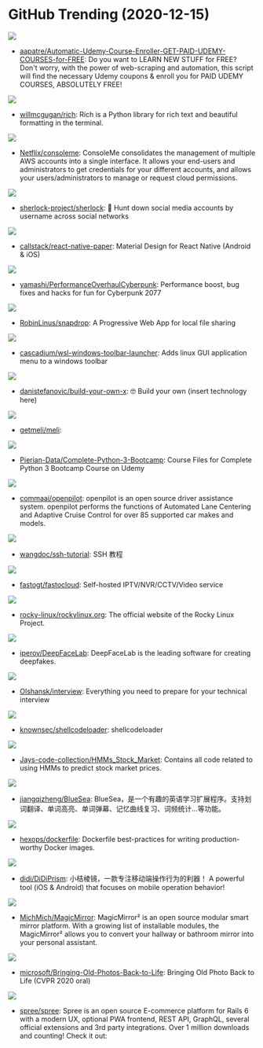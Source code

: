 # GitHub Trending (2020-12-15)

![](https://img.shields.io/badge/Python-New%20178-green?style=flat-square&logo=appveyor)
- [aapatre/Automatic-Udemy-Course-Enroller-GET-PAID-UDEMY-COURSES-for-FREE](https://github.com/aapatre/Automatic-Udemy-Course-Enroller-GET-PAID-UDEMY-COURSES-for-FREE): Do you want to LEARN NEW STUFF for FREE? Don't worry, with the power of web-scraping and automation, this script will find the necessary Udemy coupons & enroll you for PAID UDEMY COURSES, ABSOLUTELY FREE!

![](https://img.shields.io/badge/Python-New%20500-green?style=flat-square&logo=appveyor)
- [willmcgugan/rich](https://github.com/willmcgugan/rich): Rich is a Python library for rich text and beautiful formatting in the terminal.

![](https://img.shields.io/badge/Python-New%20274-green?style=flat-square&logo=appveyor)
- [Netflix/consoleme](https://github.com/Netflix/consoleme): ConsoleMe consolidates the management of multiple AWS accounts into a single interface. It allows your end-users and administrators to get credentials for your different accounts, and allows your users/administrators to manage or request cloud permissions.

![](https://img.shields.io/badge/Python-New%2035-green?style=flat-square&logo=appveyor)
- [sherlock-project/sherlock](https://github.com/sherlock-project/sherlock): 🔎 Hunt down social media accounts by username across social networks

![](https://img.shields.io/badge/TypeScript-New%208-green?style=flat-square&logo=appveyor)
- [callstack/react-native-paper](https://github.com/callstack/react-native-paper): Material Design for React Native (Android & iOS)

![](https://img.shields.io/badge/C%2B%2B-New%20567-green?style=flat-square&logo=appveyor)
- [yamashi/PerformanceOverhaulCyberpunk](https://github.com/yamashi/PerformanceOverhaulCyberpunk): Performance boost, bug fixes and hacks for fun for Cyberpunk 2077

![](https://img.shields.io/badge/JavaScript-New%20427-green?style=flat-square&logo=appveyor)
- [RobinLinus/snapdrop](https://github.com/RobinLinus/snapdrop): A Progressive Web App for local file sharing

![](https://img.shields.io/badge/Python-New%20107-green?style=flat-square&logo=appveyor)
- [cascadium/wsl-windows-toolbar-launcher](https://github.com/cascadium/wsl-windows-toolbar-launcher): Adds linux GUI application menu to a windows toolbar

![](https://img.shields.io/badge/none-New%20423-green?style=flat-square&logo=appveyor)
- [danistefanovic/build-your-own-x](https://github.com/danistefanovic/build-your-own-x): 🤓 Build your own (insert technology here)

![](https://img.shields.io/badge/TypeScript-New%20459-green?style=flat-square&logo=appveyor)
- [getmeli/meli](https://github.com/getmeli/meli): 

![](https://img.shields.io/badge/Jupyter%20Notebook-New%2031-green?style=flat-square&logo=appveyor)
- [Pierian-Data/Complete-Python-3-Bootcamp](https://github.com/Pierian-Data/Complete-Python-3-Bootcamp): Course Files for Complete Python 3 Bootcamp Course on Udemy

![](https://img.shields.io/badge/C%2B%2B-New%20379-green?style=flat-square&logo=appveyor)
- [commaai/openpilot](https://github.com/commaai/openpilot): openpilot is an open source driver assistance system. openpilot performs the functions of Automated Lane Centering and Adaptive Cruise Control for over 85 supported car makes and models.

![](https://img.shields.io/badge/none-New%2071-green?style=flat-square&logo=appveyor)
- [wangdoc/ssh-tutorial](https://github.com/wangdoc/ssh-tutorial): SSH 教程

![](https://img.shields.io/badge/C%2B%2B-New%2065-green?style=flat-square&logo=appveyor)
- [fastogt/fastocloud](https://github.com/fastogt/fastocloud): Self-hosted IPTV/NVR/CCTV/Video service

![](https://img.shields.io/badge/HTML-New%2055-green?style=flat-square&logo=appveyor)
- [rocky-linux/rockylinux.org](https://github.com/rocky-linux/rockylinux.org): The official website of the Rocky Linux Project.

![](https://img.shields.io/badge/Python-New%20167-green?style=flat-square&logo=appveyor)
- [iperov/DeepFaceLab](https://github.com/iperov/DeepFaceLab): DeepFaceLab is the leading software for creating deepfakes.

![](https://img.shields.io/badge/none-New%20243-green?style=flat-square&logo=appveyor)
- [Olshansk/interview](https://github.com/Olshansk/interview): Everything you need to prepare for your technical interview

![](https://img.shields.io/badge/C%2B%2B-New%2074-green?style=flat-square&logo=appveyor)
- [knownsec/shellcodeloader](https://github.com/knownsec/shellcodeloader): shellcodeloader

![](https://img.shields.io/badge/Python-New%2018-green?style=flat-square&logo=appveyor)
- [Jays-code-collection/HMMs_Stock_Market](https://github.com/Jays-code-collection/HMMs_Stock_Market): Contains all code related to using HMMs to predict stock market prices.

![](https://img.shields.io/badge/JavaScript-New%2028-green?style=flat-square&logo=appveyor)
- [jiangqizheng/BlueSea](https://github.com/jiangqizheng/BlueSea): BlueSea，是一个有趣的英语学习扩展程序。支持划词翻译、单词高亮、单词弹幕、记忆曲线复习、词频统计...等功能。

![](https://img.shields.io/badge/Dockerfile-New%20134-green?style=flat-square&logo=appveyor)
- [hexops/dockerfile](https://github.com/hexops/dockerfile): Dockerfile best-practices for writing production-worthy Docker images.

![](https://img.shields.io/badge/Objective-C-New%20116-green?style=flat-square&logo=appveyor)
- [didi/DiDiPrism](https://github.com/didi/DiDiPrism): 小桔棱镜，一款专注移动端操作行为的利器！ A powerful tool (iOS & Android) that focuses on mobile operation behavior!

![](https://img.shields.io/badge/JavaScript-New%2075-green?style=flat-square&logo=appveyor)
- [MichMich/MagicMirror](https://github.com/MichMich/MagicMirror): MagicMirror² is an open source modular smart mirror platform. With a growing list of installable modules, the MagicMirror² allows you to convert your hallway or bathroom mirror into your personal assistant.

![](https://img.shields.io/badge/Python-New%2062-green?style=flat-square&logo=appveyor)
- [microsoft/Bringing-Old-Photos-Back-to-Life](https://github.com/microsoft/Bringing-Old-Photos-Back-to-Life): Bringing Old Photo Back to Life (CVPR 2020 oral)

![](https://img.shields.io/badge/Ruby-New%204-green?style=flat-square&logo=appveyor)
- [spree/spree](https://github.com/spree/spree): Spree is an open source E-commerce platform for Rails 6 with a modern UX, optional PWA frontend, REST API, GraphQL, several official extensions and 3rd party integrations. Over 1 million downloads and counting! Check it out:

